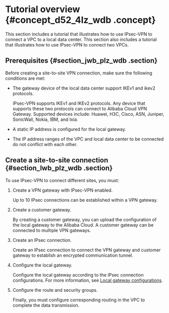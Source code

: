 # Tutorial overview {#concept_d52_4lz_wdb .concept}

This section includes a tutorial that illustrates how to use IPsec-VPN to connect a VPC to a local data center. This section also includes a tutorial that illustrates how to use IPsec-VPN to connect two VPCs.

## Prerequisites {#section_jwb_plz_wdb .section}

Before creating a site-to-site VPN connection, make sure the following conditions are met:

-   The gateway device of the local data center support IKEv1 and ikev2 protocols.

    IPsec-VPN supports IKEv1 and IKEv2 protocols. Any device that supports these two protocols can connect to Alibaba Cloud VPN Gateway. Supported devices include: Huawei, H3C, Cisco, ASN, Juniper, SonicWall, Nokia, IBM, and Ixia.

-   A static IP address is configured for the local gateway.

-   The IP address ranges of the VPC and local data center to be connected do not conflict with each other.


## Create a site-to-site connection {#section_lwb_plz_wdb .section}

To use IPsec-VPN to connect different sites, you must:

1.  Create a VPN gateway with IPsec-VPN enabled.

    Up to 10 IPsec connections can be established within a VPN gateway.

2.  Create a customer gateway.

    By creating a customer gateway, you can upload the configuration of the local gateway to the Alibaba Cloud. A customer gateway can be connected to multiple VPN gateways.

3.  Create an IPsec connection.

    Create an IPsec connection to connect the VPN gateway and customer gateway to establish an encrypted communication tunnel.

4.  Configure the local gateway.

    Configure the local gateway according to the IPsec connection configurations. For more information, see [Local gateway configurations](https://help.aliyun.com/document_detail/60045.html).

5.  Configure the route and security groups.

    Finally, you must configure corresponding routing in the VPC to complete the data transmission.


